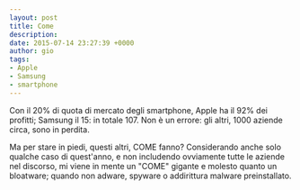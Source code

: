```yaml
---
layout: post
title: Come
description: 
date: 2015-07-14 23:27:39 +0000
author: gio
tags:
- Apple
- Samsung
- smartphone
---
```


Con il 20% di quota di mercato degli smartphone, Apple ha il 92% dei profitti; Samsung il 15: in totale 107. Non è un errore: gli altri, 1000 aziende circa, sono in perdita.

Ma per stare in piedi, questi altri, COME fanno? Considerando anche solo qualche caso di quest'anno, e non includendo ovviamente tutte le aziende nel discorso, mi viene in mente un "COME" gigante e molesto quanto un bloatware; quando non adware, spyware o addirittura malware preinstallato.
